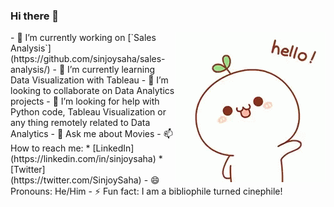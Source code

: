 ### Hi there 👋

<img align="right" src="https://github.com/sinjoysaha/sinjoysaha/blob/main/img/hello.gif" height="240" width="240">
- 🔭 I’m currently working on [`Sales Analysis`](https://github.com/sinjoysaha/sales-analysis/)
- 🌱 I’m currently learning Data Visualization with Tableau
- 👯 I’m looking to collaborate on Data Analytics projects
- 🤔 I’m looking for help with Python code, Tableau Visualization or any thing remotely related to Data Analytics
- 💬 Ask me about Movies
- 📫 How to reach me:
  * [LinkedIn](https://linkedin.com/in/sinjoysaha)
  * [Twitter](https://twitter.com/SinjoySaha)
- 😄 Pronouns: He/Him
- ⚡ Fun fact: I am a bibliophile turned cinephile!

